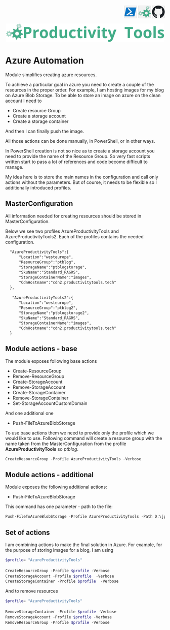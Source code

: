 <!--Category:PowerShell--> 
 <p align="right">
    <a href="https://www.powershellgallery.com/packages/ProductivityTools.PSGetOneDriveDirectory/"><img src="Images/Header/Powershell_border_40px.png" /></a>
    <a href="http://productivitytools.tech/get-onedrivedirectory/"><img src="Images/Header/ProductivityTools_green_40px_2.png" /><a> 
    <a href="https://github.com/pwujczyk/ProductivityTools.PSGetOneDriveDirectory"><img src="Images/Header/Github_border_40px.png" /></a>
</p>
<p align="center">
    <a href="http://http://productivitytools.tech/">
        <img src="Images/Header/LogoTitle_green_500px.png" />
    </a>
</p>


# Azure Automation

Module simplifies creating azure resources. 
<!--more-->

To achieve a particular goal in azure you need to create a couple of the resources in the proper order. For example, I am hosting images for my blog on Azure Blob Storage. To be able to store an image on azure on the clean account I need to
- Create resource Group
- Create a storage account
- Create a storage container

And then I can finally push the image. 

All those actions can be done manually, in PowerShell, or in other ways. 

In PowerShell creation is not so nice as to create a storage account you need to provide the name of the Resource Group. So very fast scripts written start to pass a lot of references and code become difficult to manage. 

My idea here is to store the main names in the configuration and call only actions without the parameters. But of course, it needs to be flexible so I additionally introduced profiles. 

## MasterConfiguration

All information needed for creating resources should be stored in MasterConfiguration.

Below we see two profiles AzureProductivityTools and AzureProductivityTools2. Each of the profiles contains the needed configuration. 

```
  "AzureProductivityTools":{
      "Location":"westeurope",
      "ResourceGroup":"ptblog",
      "StorageName":"ptblogstorage",
      "SkuName":"Standard_RAGRS",
      "StorageContainerName":"images",
      "CdnHostname":"cdn2.productivitytools.tech"
  },
  
   "AzureProductivityTools2":{
      "Location":"westeurope",
      "ResourceGroup":"ptblog2",
      "StorageName":"ptblogstorage2",
      "SkuName":"Standard_RAGRS",
      "StorageContainerName":"images",
      "CdnHostname":"cdn2.productivitytools.tech"
  }
```

## Module actions - base

The module exposes following base actions

- Create-ResourceGroup
- Remove-ResourceGroup
- Create-StorageAccount
- Remove-StorageAccount
- Create-StorageContainer
- Remove-StorageContainer
- Set-StorageAccountCustomDomain

And one additional one
- Push-FileToAzureBlobStorage

To use base actions them we need to provide only the profile which we would like to use. Following command will create a resource group with the name taken from the MasterConfiguration from the profile **AzureProductivityTools** so *ptblog*.

```powershell
CreateResourceGroup -Profile AzureProductivityTools -Verbose
```

## Module actions - additional

Module exposes the following additional actions:

- Push-FileToAzureBlobStorage

This command has one parameter - path to the file:

```powershell
Push-FileToAzureBlobStorage -Profile AzureProductivityTools -Path D:\jpg\documentation.png
```

## Set of actions

I am combining actions to make the final solution in Azure. For example, for the purpose of storing images for a blog, I am using 

```powershell
$profile= "AzureProductivityTools" 
    
CreateResourceGroup -Profile $profile -Verbose
CreateStorageAccount -Profile $profile  -Verbose
CreateStorageContainer -Profile $profile  -Verbose
``` 

And to remove resources

```powershell
$profile= "AzureProductivityTools" 
    
RemoveStorageContainer -Profile $profile -Verbose
RemoveStorageAccount -Profile $profile -Verbose
RemoveResourceGroup -Profile $profile -Verbose

``` 